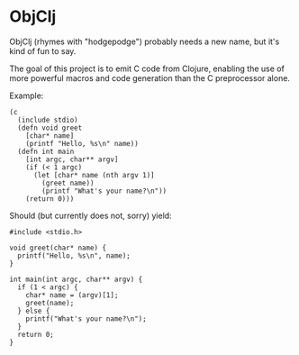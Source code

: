 ObjClj
======

ObjClj (rhymes with "hodgepodge") probably needs a new name, but it's kind of fun to say.

The goal of this project is to emit C code from Clojure, enabling the use
of more powerful macros and code generation than the C preprocessor alone.

Example:

    (c
      (include stdio)
      (defn void greet
        [char* name]
        (printf "Hello, %s\n" name))
      (defn int main
        [int argc, char** argv]
        (if (< 1 argc)
          (let [char* name (nth argv 1)]
            (greet name))
            (printf "What's your name?\n"))
        (return 0)))

Should (but currently does not, sorry) yield:

    #include <stdio.h>
    
    void greet(char* name) {
      printf("Hello, %s\n", name);
    }
    
    int main(int argc, char** argv) {
      if (1 < argc) {
        char* name = (argv)[1];
        greet(name);
      } else {
        printf("What's your name?\n");
      }
      return 0;
    }
    